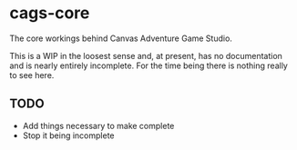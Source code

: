 cags-core
=========

The core workings behind Canvas Adventure Game Studio.

This is a WIP in the loosest sense and, at present, has no documentation and is nearly entirely incomplete. For the time being there is nothing really to see here.

TODO
----
* Add things necessary to make complete
* Stop it being incomplete
